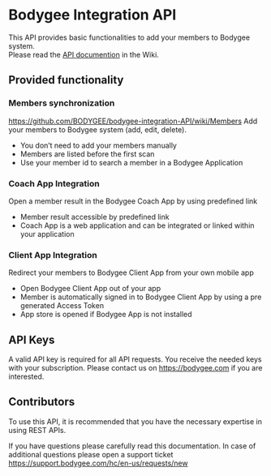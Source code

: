 # Bodygee Integration API
This API provides basic functionalities to add your members to Bodygee system.  
Please read the [API documention](https://github.com/BODYGEE/bodygee-integration-API/wiki) in the Wiki.

## Provided functionality
### Members synchronization
https://github.com/BODYGEE/bodygee-integration-API/wiki/Members
Add your members to Bodygee system (add, edit, delete).
- You don’t need to add your members manually
- Members are listed before the first scan
- Use your member id to search a member in a Bodygee Application

### Coach App Integration
Open a member result in the Bodygee Coach App by using predefined link
- Member result accessible by predefined link
- Coach App is a web application and can be integrated or linked within your application

### Client App Integration
Redirect your members to Bodygee Client App from your own mobile app
- Open Bodygee Client App out of your app
- Member is automatically signed in to Bodygee Client App by using a pre generated Access Token
- App store is opened if Bodygee App is not installed

## API Keys
A valid API key is required for all API requests. You receive the needed keys with your subscription. 
Please contact us on https://bodygee.com if you are interested.

## Contributors
To use this API, it is recommended that you have the necessary expertise in using REST APIs. 

If you have questions please carefully read this documentation. In case of additional questions please open a support ticket https://support.bodygee.com/hc/en-us/requests/new
